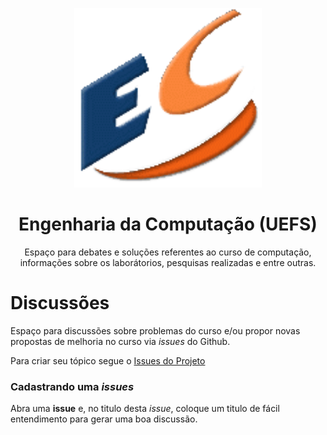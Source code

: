 <p align="center">
<img src="img/logo.jpg" width="300" alt="ECOMP">
</p>
<h1 align="center">Engenharia da Computação (UEFS)</h1>
<p align="center"> Espaço para debates e soluções referentes ao curso de computação, informações sobre os laborátorios, pesquisas realizadas e entre outras.</p>

# Discussões

Espaço para discussões sobre problemas do curso e/ou propor novas propostas de melhoria no curso via _issues_ do Github.

Para criar seu tópico segue o [ Issues do Projeto ](https://github.com/wstroks/Ecomp-Uefs/issues)

### Cadastrando uma _issues_

Abra uma **issue** e, no titulo desta _issue_, coloque um titulo de fácil entendimento para gerar uma boa discussão.



